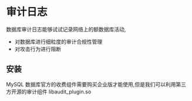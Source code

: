 # 审计日志

数据库审计日志能够试试记录网络上的额数据库活动,

- 对数据库进行细粒度的审计合规性管理
- 对攻击行为进行阻断

## 安装

MySQL 数据库官方的收费组件需要购买企业版才能使用,但是我们可以利用第三方开源的审计组件 libaudit_plugin.so

